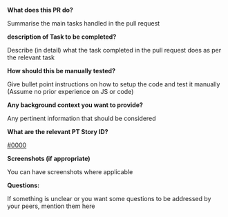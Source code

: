 **What does this PR do?**

Summarise the main tasks handled in the pull request

**description of Task to be completed?**

Describe (in detail) what the task completed in the pull request does as per the relevant task

**How should this be manually tested?**

Give bullet point instructions on how to setup the code and test it manually (Assume no prior experience on JS or code)

**Any background context you want to provide?**

Any pertinent information that should be considered

**What are the relevant PT Story ID?**

[#0000](https://www.pivotaltracker.com/story/show/0000)

**Screenshots (if appropriate)**

You can have screenshots where applicable

**Questions:**

If something is unclear or you want some questions to be addressed by your peers, mention them here
